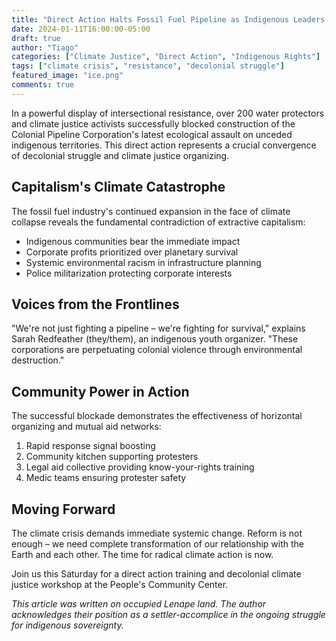 ```yaml
---
title: "Direct Action Halts Fossil Fuel Pipeline as Indigenous Leaders Demand Climate Justice"
date: 2024-01-11T16:00:00-05:00
draft: true
author: "Tiago"
categories: ["Climate Justice", "Direct Action", "Indigenous Rights"]
tags: ["climate crisis", "resistance", "decolonial struggle"]
featured_image: "ice.png"
comments: true
---
```


In a powerful display of intersectional resistance, over 200 water protectors and climate justice activists successfully blocked construction of the Colonial Pipeline Corporation's latest ecological assault on unceded indigenous territories. This direct action represents a crucial convergence of decolonial struggle and climate justice organizing.

## Capitalism's Climate Catastrophe

The fossil fuel industry's continued expansion in the face of climate collapse reveals the fundamental contradiction of extractive capitalism:

- Indigenous communities bear the immediate impact
- Corporate profits prioritized over planetary survival
- Systemic environmental racism in infrastructure planning
- Police militarization protecting corporate interests

## Voices from the Frontlines

"We're not just fighting a pipeline – we're fighting for survival," explains Sarah Redfeather (they/them), an indigenous youth organizer. "These corporations are perpetuating colonial violence through environmental destruction."

## Community Power in Action

The successful blockade demonstrates the effectiveness of horizontal organizing and mutual aid networks:

1. Rapid response signal boosting
2. Community kitchen supporting protesters
3. Legal aid collective providing know-your-rights training
4. Medic teams ensuring protester safety

## Moving Forward

The climate crisis demands immediate systemic change. Reform is not enough – we need complete transformation of our relationship with the Earth and each other. The time for radical climate action is now.

Join us this Saturday for a direct action training and decolonial climate justice workshop at the People's Community Center.

*This article was written on occupied Lenape land. The author acknowledges their position as a settler-accomplice in the ongoing struggle for indigenous sovereignty.* 